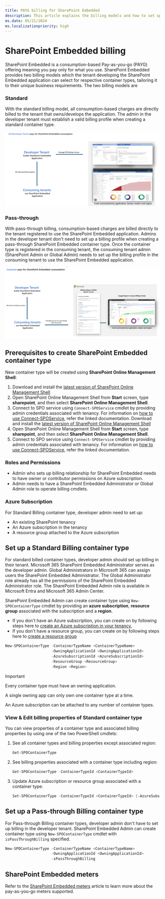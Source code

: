```yaml
---
title: PAYG billing for SharePoint Embedded
description: This article explains the billing models and how to set up PAYG billing.
ms.date: 05/21/2024
ms.localizationpriority: high
---
```


# SharePoint Embedded billing

SharePoint Embedded is a consumption-based Pay-as-you-go (PAYG) offering meaning you pay only for what you use. SharePoint Embedded provides two billing models which the tenant developing the SharePoint Embedded application can select for respective container types, tailoring it to their unique business requirements. The two billing models are

### Standard

With the standard billing model, all consumption-based charges are directly billed to the tenant that owns/develops the application. The admin in the developer tenant  must establish a valid billing profile when creating a standard container type.

![Standard](../../../images/1bill521.png)

### Pass-through

With pass-through billing, consumption-based charges are billed directly to the tenant registered to use the SharePoint Embedded application. Admins in the developer tenant don't need to set up a billing profile when creating a pass-through SharePoint Embedded container type. Once the container type is registered in the consuming tenant, the consuming tenant admin (SharePoint Admin or Global Admin) needs to set up the billing profile in the consuming tenant to use the SharePoint Embedded application.

![Pass Through](../../../images/2bill521.png)

## Prerequisites to create SharePoint Embedded container type
New container type will be created using **SharePoint Online Management Shell**:
1. Download and install the [latest version of SharePoint Online Management Shell](https://www.microsoft.com/download/details.aspx?id=35588)
1. Open SharePoint Online Management Shell from **Start** screen, type **sharepoint**, and then select **SharePoint Online Management Shell**.
1. Connect to SPO service using `Connect-SPOService` cmdlet by providing admin credentials associated with tenancy. For information on [how to use Connect-SPOService](/powershell/module/sharepoint-online/connect-sposervice), refer the linked documentation. Download and install the [latest version of SharePoint Online Management Shell](https://www.microsoft.com/download/details.aspx?id=35588)
1. Open SharePoint Online Management Shell from **Start** screen, type **sharepoint**, and then select **SharePoint Online Management Shell**.
1. Connect to SPO service using `Connect-SPOService` cmdlet by providing admin credentials associated with tenancy. For information on [how to use Connect-SPOService](/powershell/module/sharepoint-online/connect-sposervice), refer the linked documentation.


### Roles and Permissions

- Admin who sets up billing relationship for SharePoint Embedded needs to have owner or contributor permissions on Azure subscription.
- Admin needs to have a SharePoint Embedded Administrator or Global Admin role to operate billing cmdlets.

### Azure Subscription
For Standard Billing container type, developer admin need to set up:
- An existing SharePoint tenancy
- An Azure subscription in the tenancy
- A resource group attached to the Azure subscription

## Set up a Standard Billing container type

For standard billed container types, developer admin should set up billing in their tenant. Microsoft 365 SharePoint Embedded Administrator serves as the developer admin. Global Administrators in Microsoft 365 can assign users the SharePoint Embedded Administrator. The Global Administrator role already has all the permissions of the SharePoint Embedded Administrator role. The SharePoint Embedded Admin role is available in Microsoft Entra and Microsoft 365 Admin Center.

SharePoint Embedded Admin can create container type using `New-SPOContainerType` cmdlet by providing an **azure subscription**, **resource group** associated with the subscription and a **region**.
- If you don't have an Azure subscription, you can create on by following steps here to [create an Azure subscription in your tenancy](/azure/cloud-adoption-framework/ready/azure-best-practices/initial-subscriptions),
- If you don't have a resource group, you can create on by following steps here to [create a resource group](/azure/azure-resource-manager/management/manage-resource-groups-portal)

```powershell
New-SPOContainerType -ContainerTypeName <ContainerTypeName>
                     -OwningApplicationId <OwningApplicationId>
                     -AzureSubscriptionId <AzureSubscriptionId>
                     -ResourceGroup <ResourceGroup>
                     -Region <Region>
```

> [!IMPORTANT]
> Every container type must have an owning application.
>
> A single owning app can only own one container type at a time.
>
> An Azure subscription can be attached to any number of container types.

### View & Edit billing properties of Standard container type

You can view properties of a container type and associated billing properties by using one of the two PowerShell cmdlets:

1. See all container types and billing properties except associated region:

    ```powershell
    Get-SPOContainerType
    ```

1. See billing properties associated with a container type including region:

    ```powershell
    Get-SPOContainerType -ContainerTypeId <ContainerTypeId>
    ```

1. Update Azure subscription or resource group associated with a container type:

    ```powershell
    Set-SPOContainerType -ContainerTypeId <ContainerTypeId> [-AzureSubscriptionId <AzureSubscriptionId>] [-ResourceGroup <ResourceGroup>]
    ```


## Set up a Pass-through Billing container type
For Pass-through Billing container types, developer admin don't have to set up billing in the developer tenant. SharePoint Embedded Admin can create container type using `New-SPOContainerType` cmdlet with  `isPassThroughBilling` specified.

```powershell
New-SPOContainerType -ContainerTypeName <ContainerTypeName>
                     -OwningApplicationId <OwningApplicationId>
                     -sPassThroughBilling 
```

## SharePoint Embedded meters

Refer to the [SharePoint Embedded meters](meters.md) article to learn more about the pay-as-you-go meters supported.
